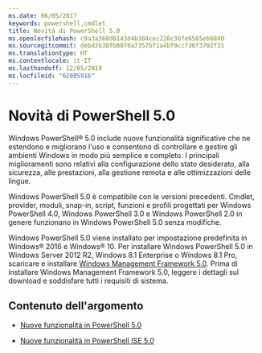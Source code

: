 ```yaml
---
ms.date: 06/05/2017
keywords: powershell,cmdlet
title: Novità di PowerShell 5.0
ms.openlocfilehash: c9a3a360d0143d4b384cec226c36fe6565eb6040
ms.sourcegitcommit: debd2b38fb8070a7357bf1a4bf9cc736f3702f31
ms.translationtype: HT
ms.contentlocale: it-IT
ms.lasthandoff: 12/05/2019
ms.locfileid: "62085916"
---
```

# <a name="whats-new-with-powershell-50"></a>Novità di PowerShell 5.0
Windows PowerShell® 5.0 include nuove funzionalità significative che ne estendono e migliorano l'uso e consentono di controllare e gestire gli ambienti Windows in modo più semplice e completo.  I principali miglioramenti sono relativi alla configurazione dello stato desiderato, alla sicurezza, alle prestazioni, alla gestione remota e alle ottimizzazioni delle lingue.

Windows PowerShell 5.0 è compatibile con le versioni precedenti. Cmdlet, provider, moduli, snap-in, script, funzioni e profili progettati per Windows PowerShell 4.0, Windows PowerShell 3.0 e Windows PowerShell 2.0 in genere funzionano in Windows PowerShell 5.0 senza modifiche.

Windows PowerShell 5.0 viene installato per impostazione predefinita in Windows® 2016 e Windows® 10. Per installare Windows PowerShell 5.0 in Windows Server 2012 R2, Windows 8.1 Enterprise o Windows 8.1 Pro, scaricare e installare [Windows Management Framework 5.0](https://go.microsoft.com/fwlink/?linkid=830436). Prima di installare Windows Management Framework 5.0, leggere i dettagli sul download e soddisfare tutti i requisiti di sistema.

## <a name="in-this-topic"></a>Contenuto dell'argomento

- [Nuove funzionalità in PowerShell 5.0](What-s-New-in-Windows-PowerShell-50.md)

- [Nuove funzionalità in PowerShell ISE 5.0](What-s-New-in-the-PowerShell-50-ISE.md)

<!--
- New features in Windows PowerShell 4.0

- New features in Windows PowerShell 3.0
-->

